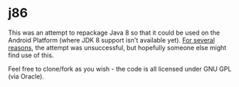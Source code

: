 j86
===

This was an attempt to repackage Java 8 so that it could be used on the Android Platform (where JDK 8 support isn't available yet). [For several reasons](http://shapirord.tumblr.com/post/80539773439/java-8-android-spike), the attempt was unsuccessful, but hopefully someone else might find use of this.

Feel free to clone/fork as you wish - the code is all licensed under GNU GPL (via Oracle).
